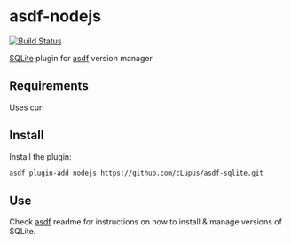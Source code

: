 # asdf-nodejs

[![Build Status](https://travis-ci.org/cLupus/asdf-sqlite.svg?branch=master)](https://travis-ci.org/cLupus/asdf-sqlite)

[SQLite](https://www.sqlite.org) plugin for [asdf](https://github.com/asdf-vm/asdf) version manager


## Requirements

Uses curl

## Install

Install the plugin:

```bash
asdf plugin-add nodejs https://github.com/cLupus/asdf-sqlite.git
```

## Use

Check [asdf](https://github.com/asdf-vm/asdf) readme for instructions on how to install & manage versions of SQLite.
